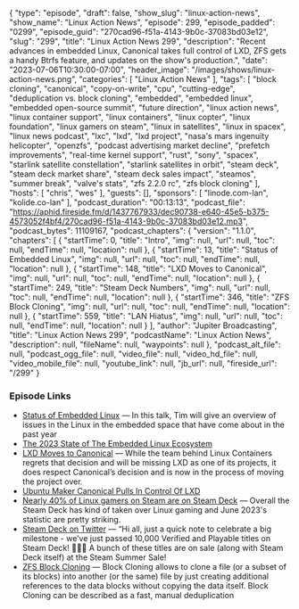 {
  "type": "episode",
  "draft": false,
  "show_slug": "linux-action-news",
  "show_name": "Linux Action News",
  "episode": 299,
  "episode_padded": "0299",
  "episode_guid": "270cad96-f51a-4143-9b0c-37083bd03e12",
  "slug": "299",
  "title": "Linux Action News 299",
  "description": "Recent advances in embedded Linux, Canonical takes full control of LXD, ZFS gets a handy Btrfs feature, and updates on the show's production.",
  "date": "2023-07-06T10:30:00-07:00",
  "header_image": "/images/shows/linux-action-news.png",
  "categories": [
    "Linux Action News"
  ],
  "tags": [
    "block cloning",
    "canonical",
    "copy-on-write",
    "cpu",
    "cutting-edge",
    "deduplication vs. block cloning",
    "embedded",
    "embedded linux",
    "embedded open-source summit",
    "future direction",
    "linux action news",
    "linux container support",
    "linux containers",
    "linux copter",
    "linux foundation",
    "linux gamers on steam",
    "linux in satellites",
    "linux in spacex",
    "linux news podcast",
    "lxc",
    "lxd",
    "lxd project",
    "nasa's mars ingenuity helicopter",
    "openzfs",
    "podcast advertising market decline",
    "prefetch improvements",
    "real-time kernel support",
    "rust",
    "sony",
    "spacex",
    "starlink satellite constellation",
    "starlink satellites in orbit",
    "steam deck",
    "steam deck market share",
    "steam deck sales impact",
    "steamos",
    "summer break",
    "valve's stats",
    "zfs 2.2.0 rc",
    "zfs block cloning"
  ],
  "hosts": [
    "chris",
    "wes"
  ],
  "guests": [],
  "sponsors": [
    "linode.com-lan",
    "kolide.co-lan"
  ],
  "podcast_duration": "00:13:13",
  "podcast_file": "https://aphid.fireside.fm/d/1437767933/dec90738-e640-45e5-b375-4573052f4bf4/270cad96-f51a-4143-9b0c-37083bd03e12.mp3",
  "podcast_bytes": 11109167,
  "podcast_chapters": {
    "version": "1.1.0",
    "chapters": [
      {
        "startTime": 0,
        "title": "Intro",
        "img": null,
        "url": null,
        "toc": null,
        "endTime": null,
        "location": null
      },
      {
        "startTime": 13,
        "title": "Status of Embedded Linux",
        "img": null,
        "url": null,
        "toc": null,
        "endTime": null,
        "location": null
      },
      {
        "startTime": 148,
        "title": "LXD Moves to Canonical",
        "img": null,
        "url": null,
        "toc": null,
        "endTime": null,
        "location": null
      },
      {
        "startTime": 249,
        "title": "Steam Deck Numbers",
        "img": null,
        "url": null,
        "toc": null,
        "endTime": null,
        "location": null
      },
      {
        "startTime": 346,
        "title": "ZFS Block Cloning",
        "img": null,
        "url": null,
        "toc": null,
        "endTime": null,
        "location": null
      },
      {
        "startTime": 559,
        "title": "LAN Hiatus",
        "img": null,
        "url": null,
        "toc": null,
        "endTime": null,
        "location": null
      }
    ],
    "author": "Jupiter Broadcasting",
    "title": "Linux Action News 299",
    "podcastName": "Linux Action News",
    "description": null,
    "fileName": null,
    "waypoints": null
  },
  "podcast_alt_file": null,
  "podcast_ogg_file": null,
  "video_file": null,
  "video_hd_file": null,
  "video_mobile_file": null,
  "youtube_link": null,
  "jb_url": null,
  "fireside_url": "/299"
}


### Episode Links

  * [Status of Embedded Linux](https://eoss2023.sched.com/event/1LcNH/status-of-embedded-linux-tim-bird-sony-electronics?iframe=no "Status of Embedded Linux") — In this talk, Tim will give an overview of issues in the Linux in the embedded space that have come about in the past year
  * [The 2023 State of The Embedded Linux Ecosystem](https://www.phoronix.com/news/2023-Embedded-Linux "The 2023 State of The Embedded Linux Ecosystem")
  * [LXD Moves to Canonical](https://linuxcontainers.org/lxd/ "LXD Moves to Canonical") — While the team behind Linux Containers regrets that decision and will be missing LXD as one of its projects, it does respect Canonical’s decision and is now in the process of moving the project over.
  * [Ubuntu Maker Canonical Pulls In Control Of LXD](https://www.phoronix.com/news/Canonical-Pulls-In-LXD "Ubuntu Maker Canonical Pulls In Control Of LXD")
  * [Nearly 40% of Linux gamers on Steam are on Steam Deck](https://www.gamingonlinux.com/2023/07/nearly-40-of-linux-gamers-on-steam-are-on-steam-deck/ "Nearly 40% of Linux gamers on Steam are on Steam Deck") — Overall the Steam Deck has kind of taken over Linux gaming and June 2023's statistic are pretty striking. 
  * [Steam Deck on Twitter](https://twitter.com/OnDeck/status/1676684045261099009 "Steam Deck on Twitter") — “Hi all, just a quick note to celebrate a big milestone - we’ve just passed 10,000 Verified and Playable titles on Steam Deck! 🎉🥳🎉 A bunch of these titles are on sale (along with Steam Deck itself) at the Steam Summer Sale!
  * [ZFS Block Cloning](https://github.com/openzfs/zfs/pull/13392 "ZFS Block Cloning") — Block Cloning allows to clone a file (or a subset of its blocks) into another (or the same) file by just creating additional references to the data blocks without copying the data itself. Block Cloning can be described as a fast, manual deduplication


